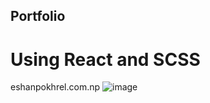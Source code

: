 ## Portfolio
# Using React and SCSS
eshanpokhrel.com.np
![image](https://github.com/Eshanpokhrel/Portfolio/assets/109594115/6f4d2597-82e0-4837-9be5-29fe4363b4ab)

